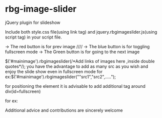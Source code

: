 rbg-image-slider
================

jQuery plugin for slideshow 

Include both style.css file(using link tag) and jquery.rbgimageslider.js(using script tag) in your script file.

->   The red button is for prev image ////
->   The blue button is for toggling fullscreen mode
->   The Green button is for going to the next image  


$('#mainimage').rbgimageslider(/*Add links of images here ,inside double quotes*/);
you have the advantage to add as many src as you wish and enjoy the slide show even in fullscreen mode
for ex:$('#mainimage').rbgimageslider(""src1","src2",.....");


for positioning the element it is advisable to add additional tag around div(id=fullscreen) 

for ex:
<div>
<div id="fullscreen".....

</div>
</div>



Additional advice and contributions are sincerely welcome
